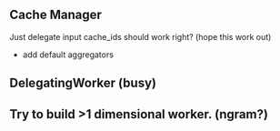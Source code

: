
## Cache Manager

Just delegate input cache_ids should work right? (hope this work out)

- add default aggregators

## DelegatingWorker (busy)

## Try to build >1 dimensional worker. (ngram?)
